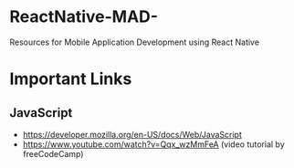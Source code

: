 # ReactNative-MAD-

Resources for Mobile Application Development using React Native

# Important Links

## JavaScript

- https://developer.mozilla.org/en-US/docs/Web/JavaScript
- https://www.youtube.com/watch?v=Qqx_wzMmFeA (video tutorial by freeCodeCamp)

